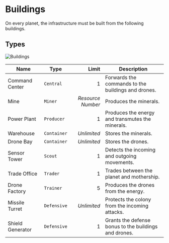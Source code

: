 # Buildings

On every planet, the infrastructure must be built from the following buildings.

## Types

![Buildings](/img/buildings.png)

| Name | Type | Limit | Description |
|------|------|------:|-------------|
| Command Center | `Central` | 1 | Forwards the commands to the buildings and drones. |
| Mine | `Miner` | *Resource Number* | Produces the minerals. |
| Power Plant | `Producer` | 1 | Produces the energy and transmutes the minerals. |
| Warehouse | `Container` | *Unlimited* | Stores the minerals. |
| Drone Bay | `Container` | *Unlimited* | Stores the drones. |
| Sensor Tower | `Scout` | 1 | Detects the incoming and outgoing movements. |
| Trade Office | `Trader` | 1 | Trades between the planet and mothership. |
| Drone Factory | `Trainer` | 5 | Produces the drones from the energy. |
| Missile Turret | `Defensive` | *Unlimited* | Protects the colony from the incoming attacks. |
| Shield Generator | `Defensive` | 1 | Grants the defense bonus to the buildings and drones. |
